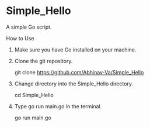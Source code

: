 # Simple_Hello
A simple Go script. 

How to Use

  1. Make sure you have Go installed on your machine. 
  
  
  
  
  
  2. Clone the git repository. 
  
  
      git clone https://github.com/Abhinav-Va/Simple_Hello
  
  
  
  
  
  3. Change directory into the Simple_Hello directory.
  
      cd Simple_Hello
  
  
  
  4. Type go run main.go in the terminal. 

      go run main.go
